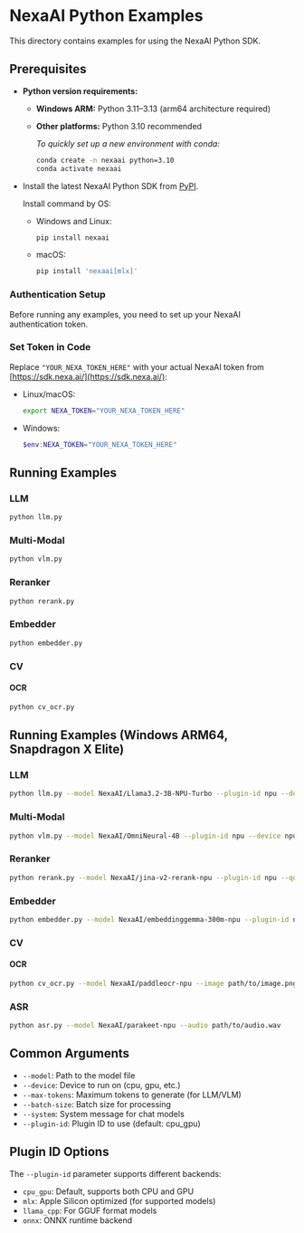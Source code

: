 # NexaAI Python Examples

This directory contains examples for using the NexaAI Python SDK.

## Prerequisites

- **Python version requirements:**
  - **Windows ARM:** Python 3.11–3.13 (arm64 architecture required)
  - **Other platforms:** Python 3.10 recommended

    *To quickly set up a new environment with conda:*
    ```sh
    conda create -n nexaai python=3.10
    conda activate nexaai
    ```
- Install the latest NexaAI Python SDK from [PyPI](https://pypi.org/project/nexaai/#history).

  Install command by OS:

  - Windows and Linux:
    ```bash
    pip install nexaai
    ```
  - macOS:
    ```bash
    pip install 'nexaai[mlx]'
    ```

### Authentication Setup

Before running any examples, you need to set up your NexaAI authentication token.

### Set Token in Code

Replace `"YOUR_NEXA_TOKEN_HERE"` with your actual NexaAI token from [https://sdk.nexa.ai/](https://sdk.nexa.ai/):

- Linux/macOS:
  ```bash
  export NEXA_TOKEN="YOUR_NEXA_TOKEN_HERE"
  ```
- Windows:
  ```powershell
  $env:NEXA_TOKEN="YOUR_NEXA_TOKEN_HERE"
  ```

## Running Examples

### LLM

```bash
python llm.py
```

### Multi-Modal

```bash
python vlm.py
```

### Reranker

```bash
python rerank.py
```

### Embedder

```bash
python embedder.py
```

### CV

#### OCR

```bash
python cv_ocr.py
```

## Running Examples (Windows ARM64, Snapdragon X Elite)

### LLM

```bash
python llm.py --model NexaAI/Llama3.2-3B-NPU-Turbo --plugin-id npu --device npu --max-tokens 100 --system "You are a helpful assistant."
```

### Multi-Modal

```bash
python vlm.py --model NexaAI/OmniNeural-4B --plugin-id npu --device npu --max-tokens 100 --system "You are a helpful assistant."
```

### Reranker

```bash
python rerank.py --model NexaAI/jina-v2-rerank-npu --plugin-id npu --query "Where is on-device AI?" --documents "On-device AI is a type of AI that is processed on the device itself, rather than in the cloud." "edge computing" "A ragdoll is a breed of cat that is known for its long, flowing hair and gentle personality." "The capital of France is Paris."
```

### Embedder

```bash
python embedder.py --model NexaAI/embeddinggemma-300m-npu --plugin-id npu --texts "On-device AI is a type of AI that is processed on the device itself, rather than in the cloud." "edge computing" "A ragdoll is a breed of cat that is known for its long, flowing hair and gentle personality." "The capital of France is Paris." --query "what is on device AI" --batch-size 2
```

### CV

#### OCR

```bash
python cv_ocr.py --model NexaAI/paddleocr-npu --image path/to/image.png
```

### ASR

```bash
python asr.py --model NexaAI/parakeet-npu --audio path/to/audio.wav
```

## Common Arguments

- `--model`: Path to the model file
- `--device`: Device to run on (cpu, gpu, etc.)
- `--max-tokens`: Maximum tokens to generate (for LLM/VLM)
- `--batch-size`: Batch size for processing
- `--system`: System message for chat models
- `--plugin-id`: Plugin ID to use (default: cpu_gpu)

## Plugin ID Options

The `--plugin-id` parameter supports different backends:

- `cpu_gpu`: Default, supports both CPU and GPU
- `mlx`: Apple Silicon optimized (for supported models)
- `llama_cpp`: For GGUF format models
- `onnx`: ONNX runtime backend
